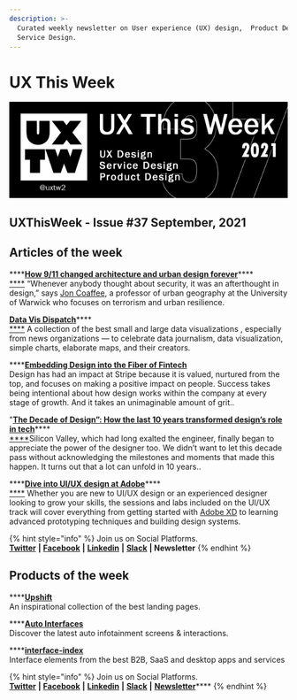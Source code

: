 ```yaml
---
description: >-
  Curated weekly newsletter on User experience (UX) design,  Product Design and
  Service Design.
---
```


# UX This Week

![](.gitbook/assets/uxtw-banner-2021-37.jpg)

## UXThisWeek - Issue \#37 September, 2021

## Articles of the week

\*\*\*\*[**How 9/11 changed architecture and urban design forever**](https://www.fastcompany.com/90674392/how-9-11-changed-architecture-and-urban-design-forever?ref=uxthisweek)\*\*\*\*[  
****](https://airbnb.design/evolving-by-design/?ref=uxthisweek) “Whenever anybody thought about security, it was an afterthought in design,” says [Jon Coaffee](https://warwick.ac.uk/fac/soc/pais/people/coaffee/), a professor of urban geography at the University of Warwick who focuses on terrorism and urban resilience.

[**Data Vis Dispatch**](https://blog.datawrapper.de/data-vis-dispatch-september-7-2021/?ref=uxthisweek)\*\*\*\*[  
****](https://uxplanet.org/10-simple-tips-to-improve-user-testing-6a86c84e2794/?ref=uxthisweek) A collection of the best small and large data visualizations , especially from news organizations — to celebrate data journalism, data visualization, simple charts, elaborate maps, and their creators.

\*\*\*\*[**Embedding Design into the Fiber of Fintech**](https://www.designerfund.com/blog/embedding-design-into-the-fiber-of-fintech/?ref=uxthisweek)  
Design has had an impact at Stripe because it is valued, nurtured from the top, and focuses on making a positive impact on people. Success takes being intentional about how design works within the company at every stage of growth. And it takes an unimaginable amount of grit..

"[**The Decade of Design”: How the last 10 years transformed design’s role in tech**](https://www.figma.com/blog/the-rise-of-ux-ui-design-a-decade-in-reflection/)\*\*\*\*[  
****](https://productcoalition.com/product-discovery-playbook-a579bbe3e572/?ref=uxthisweek)Silicon Valley, which had long exalted the engineer, finally began to appreciate the power of the designer too. We didn’t want to let this decade pass without acknowledging the milestones and moments that made this happen. It turns out that a lot can unfold in 10 years..

\*\*\*\*[**Dive into UI/UX design at Adobe**](https://blog.adobe.com/en/publish/2021/09/17/dive-into-ui-ux-design-at-adobe-max.html#gs.bl89ir)\*\*\*\*[  
****](https://uxdesign.cc/how-bob-moog-brought-usability-heuristics-to-the-electronic-synthesizer-a6797a3a9192) Whether you are new to UI/UX design or an experienced designer looking to grow your skills, the sessions and labs included on the UI/UX track will cover everything from getting started with [Adobe XD](https://www.adobe.com/products/xd.html) to learning advanced prototyping techniques and building design systems.

{% hint style="info" %}
Join us on Social Platforms.   
[**Twitter**](https://twitter.com/uxtw2) **\|** [**Facebook**](https://www.facebook.com/webusabilityandux) **\|** [**Linkedin**](https://www.linkedin.com/groups/1875717/) **\|** [**Slack**](https://join.slack.com/t/uxthisweek/shared_invite/zt-szpdweo1-d78hso8FppFcI68Xue_9Yw) **\| Newsletter**
{% endhint %}

## Products of the week

\*\*\*\*[**Upshift**](https://www.upshift.supply/?ref=uxthisweek)  
An inspirational collection of the best landing pages.

\*\*\*\*[**Auto Interfaces**](https://www.autointerfaces.com/?ref=uxthisweek)  
Discover the latest auto infotainment screens & interactions.

\*\*\*\*[**interface-index**](https://interface-index.com/?ref=uxthisweek)  
Interface elements from the best B2B, SaaS and desktop apps and services 

{% hint style="info" %}
Join us on Social Platforms.  
[**Twitter**](https://twitter.com/uxtw2) **\|** [**Facebook**](https://www.facebook.com/webusabilityandux) **\|** [**Linkedin**](https://www.linkedin.com/groups/1875717/) **\|** [**Slack**](https://join.slack.com/t/uxthisweek/shared_invite/zt-szpdweo1-d78hso8FppFcI68Xue_9Yw) **\|** [**Newsletter**](https://gmail.us17.list-manage.com/subscribe?u=1b23fd286b43ac36e4acba123&id=0009036f95)\*\*\*\*
{% endhint %}



